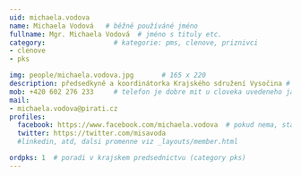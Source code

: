 ```yaml
---
uid: michaela.vodova
name: Michaela Vodová  	# běžně používáné jméno
fullname: Mgr. Michaela Vodová  # jméno s tituly etc.
category:                 # kategorie: pms, clenove, priznivci
- clenove
- pks

img: people/michaela.vodova.jpg       # 165 x 220
description: předsedkyně a koordinátorka Krajského sdružení Vysočina # kratký popis, max 160 znaků
mob: +420 602 276 233     # telefon je dobre mit u cloveka uvedeneho jako lokalni kontakt v links.yaml
mail:
- michaela.vodova@pirati.cz
profiles:
  facebook: https://www.facebook.com/michaela.vodova  # pokud nema, staci smazat tuto radku
  twitter: https://twitter.com/misavoda
  #linkedin, atd, dalsi promenne viz _layouts/member.html

ordpks: 1  # poradi v krajskem predsednictvu (category pks)
---
```

